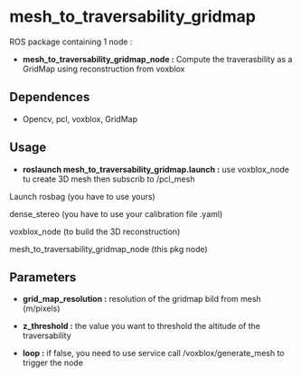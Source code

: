 # mesh_to_traversability_gridmap #
ROS package containing 1 node :

*  **mesh_to_traversability_gridmap_node :** Compute the traverasbility as a GridMap using reconstruction from voxblox

## Dependences ##

* Opencv, pcl, voxblox, GridMap

## Usage ##

* **roslaunch mesh_to_traversability_gridmap.launch :** use voxblox_node tu create 3D mesh then subscrib to /pcl_mesh

Launch rosbag (you have to use yours) 

dense_stereo (you have to use your calibration file .yaml)

voxblox_node (to build the 3D reconstruction)

mesh_to_traversability_gridmap_node (this pkg node)

## Parameters ##

* **grid_map_resolution :** resolution of the gridmap bild from mesh (m/pixels)

* **z_threshold :** the value you want to threshold the altitude of the traversability

* **loop :** if false, you need to use service call /voxblox/generate_mesh to trigger the node

